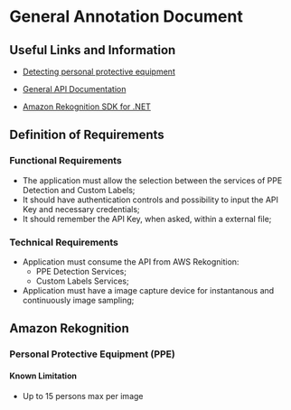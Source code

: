 # General Annotation Document

## Useful Links and Information

- [Detecting personal protective equipment](https://docs.aws.amazon.com/rekognition/latest/dg/ppe-detection.html)

- [General API Documentation](https://docs.aws.amazon.com/rekognition/latest/APIReference/API_DetectProtectiveEquipment.html)

- [Amazon Rekognition SDK for .NET](https://aws.amazon.com/sdk-for-net/)

## Definition of Requirements

### Functional Requirements

- The application must allow the selection between the services of PPE Detection and Custom Labels;
- It should have authentication controls and possibility to input the API Key and necessary credentials;
- It should remember the API Key, when asked, within a external file;

### Technical Requirements

- Application must consume the API from AWS Rekognition:
  - PPE Detection Services;
  - Custom Labels Services;
- Application must have a image capture device for instantanous and continuously image sampling;

## Amazon Rekognition

### Personal Protective Equipment (PPE) 

#### Known Limitation

- Up to 15 persons max per image
